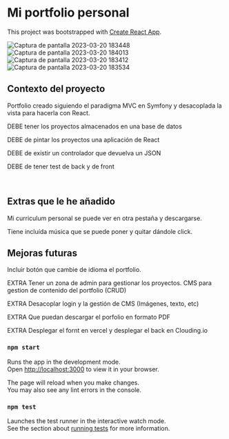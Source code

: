 # Mi portfolio personal

This project was bootstrapped with [Create React App](https://github.com/facebook/create-react-app).

![Captura de pantalla 2023-03-20 183448](https://user-images.githubusercontent.com/117035764/226421869-3a1ea0bc-294a-47a1-b9ff-7af733b5e112.png)
![Captura de pantalla 2023-03-20 184013](https://user-images.githubusercontent.com/117035764/226422915-25cd3be3-461d-49b4-a6c9-e3bc0e2dfd82.png)
![Captura de pantalla 2023-03-20 183412](https://user-images.githubusercontent.com/117035764/226421897-db284990-2355-4cba-8bb6-122f554aeaef.png)
![Captura de pantalla 2023-03-20 183534](https://user-images.githubusercontent.com/117035764/226421914-9b2d9487-e7c6-433e-a253-314e02960e53.png)


## Contexto del proyecto
Portfolio creado siguiendo el paradigma MVC en Symfony y desacoplada la vista para hacerla con React.

DEBE tener los proyectos almacenados en una base de datos

DEBE de pintar los proyectos una aplicación de React

DEBE de existir un controlador que devuelva un JSON

DEBE de tener test de back y de front

​
## Extras que le he añadido

Mi curriculum personal se puede ver en otra pestaña y descargarse.

Tiene incluída música que se puede poner y quitar dándole click.


## Mejoras futuras

Incluir botón que cambie de idioma el portfolio.

EXTRA Tener un zona de admin para gestionar los proyectos. CMS para gestion de contenido del portfolio (CRUD)

EXTRA Desacoplar login y la gestión de CMS (Imágenes, texto, etc)

EXTRA Que puedan descargar el porfolio en formato PDF

EXTRA Desplegar el fornt en vercel y desplegar el back en Clouding.io

### `npm start`

Runs the app in the development mode.\
Open [http://localhost:3000](http://localhost:3000) to view it in your browser.

The page will reload when you make changes.\
You may also see any lint errors in the console.

### `npm test`

Launches the test runner in the interactive watch mode.\
See the section about [running tests](https://facebook.github.io/create-react-app/docs/running-tests) for more information.


